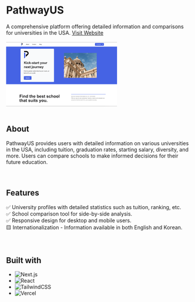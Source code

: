 # PathwayUS

A comprehensive platform offering detailed information and comparisons for universities in the USA.
[Visit Website](pathway-ten.vercel.app)
<br>
<br>
<img src="public/title.png" alt="Preview of Website" width="60%" />
<br>
<br>

## About

PathwayUS provides users with detailed information on various universities in the USA, including tuition, graduation rates, starting salary, diversity, and more. Users can compare schools to make informed decisions for their future education.
<br>
<br>
<br>

## Features

:white_check_mark: University profiles with detailed statistics such as tuition, ranking, etc.<br>
:white_check_mark: School comparison tool for side-by-side analysis.<br>
:white_check_mark: Responsive design for desktop and mobile users.<br>
:yellow_square: Internationalization - Information available in both English and Korean.<br>
<br>
<br>

## Built with

- ![Next.js](https://img.shields.io/badge/Next.js-000000?style=for-the-badge&logo=next.js&logoColor=white)
- ![React](https://img.shields.io/badge/React-61DAFB?style=for-the-badge&logo=react&logoColor=white)
- ![TailwindCSS](https://img.shields.io/badge/Tailwind_CSS-38B2AC?style=for-the-badge&logo=tailwind-css&logoColor=white)
- ![Vercel](https://img.shields.io/badge/Vercel-000000?style=for-the-badge&logo=vercel&logoColor=white)
  <br>
  <br>
  <br>
